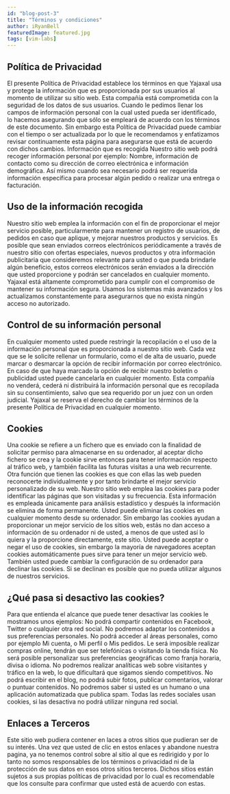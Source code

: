 ```yaml
---
id: "blog-post-3"
title: "Términos y condiciones"
author: iRyanBell
featuredImage: featured.jpg
tags: [vim-labs]
---
```


<h2>Política de Privacidad</h2>

El presente Política de Privacidad establece los términos en que Yajaxal usa y protege la información que es proporcionada por sus usuarios al momento de utilizar su sitio web. Esta compañía está comprometida con la seguridad de los datos de sus usuarios. Cuando le pedimos llenar los campos de información personal con la cual usted pueda ser identificado, lo hacemos asegurando que sólo se empleará de acuerdo con los términos de este documento. Sin embargo esta Política de Privacidad puede cambiar con el tiempo o ser actualizada por lo que le recomendamos y enfatizamos revisar continuamente esta página para asegurarse que está de acuerdo con dichos cambios. Información que es recogida Nuestro sitio web podrá recoger información personal por ejemplo: Nombre, información de contacto como su dirección de correo electrónica e información demográfica. Así mismo cuando sea necesario podrá ser requerida información específica para procesar algún pedido o realizar una entrega o facturación.

<h2>Uso de la información recogida</h2>

Nuestro sitio web emplea la información con el fin de proporcionar el mejor servicio posible, particularmente para mantener un registro de usuarios, de pedidos en caso que aplique, y mejorar nuestros productos y servicios. Es posible que sean enviados correos electrónicos periódicamente a través de nuestro sitio con ofertas especiales, nuevos productos y otra información publicitaria que consideremos relevante para usted o que pueda brindarle algún beneficio, estos correos electrónicos serán enviados a la dirección que usted proporcione y podrán ser cancelados en cualquier momento. Yajaxal está altamente comprometido para cumplir con el compromiso de mantener su información segura. Usamos los sistemas más avanzados y los actualizamos constantemente para asegurarnos que no exista ningún acceso no autorizado.  

<h2>Control de su información personal</h2>

En cualquier momento usted puede restringir la recopilación o el uso de la información personal que es proporcionada a nuestro sitio web. Cada vez que se le solicite rellenar un formulario, como el de alta de usuario, puede marcar o desmarcar la opción de recibir información por correo electrónico. En caso de que haya marcado la opción de recibir nuestro boletín o publicidad usted puede cancelarla en cualquier momento. Esta compañía no venderá, cederá ni distribuirá la información personal que es recopilada sin su consentimiento, salvo que sea requerido por un juez con un orden judicial. Yajaxal se reserva el derecho de cambiar los términos de la presente Política de Privacidad en cualquier momento.  

<h2>Cookies</h2>

Una cookie se refiere a un fichero que es enviado con la finalidad de solicitar permiso para almacenarse en su ordenador, al aceptar dicho fichero se crea y la cookie sirve entonces para tener información respecto al tráfico web, y también facilita las futuras visitas a una web recurrente. Otra función que tienen las cookies es que con ellas las web pueden reconocerte individualmente y por tanto brindarte el mejor servicio personalizado de su web. Nuestro sitio web emplea las cookies para poder identificar las páginas que son visitadas y su frecuencia. Esta información es empleada únicamente para análisis estadístico y después la información se elimina de forma permanente. Usted puede eliminar las cookies en cualquier momento desde su ordenador. Sin embargo las cookies ayudan a proporcionar un mejor servicio de los sitios web, estás no dan acceso a información de su ordenador ni de usted, a menos de que usted así lo quiera y la proporcione directamente, este sitio. Usted puede aceptar o negar el uso de cookies, sin embargo la mayoría de navegadores aceptan cookies automáticamente pues sirve para tener un mejor servicio web. También usted puede cambiar la configuración de su ordenador para declinar las cookies. Si se declinan es posible que no pueda utilizar algunos de nuestros servicios.

<h2>¿Qué pasa si desactivo las cookies?</h2>


Para que entienda el alcance que puede tener desactivar las cookies le mostramos unos ejemplos: No podrá compartir contenidos en Facebook, Twitter o cualquier otra red social. No podremos adaptar los contenidos a sus preferencias personales. No podrá acceder al áreas personales, como por ejemplo Mi cuenta, o Mi perfil o Mis pedidos. Le será imposible realizar compras online, tendrán que ser telefónicas o visitando la tienda física. No será posible personalizar sus preferencias geográficas como franja horaria, divisa o idioma. No podremos realizar analíticas web sobre visitantes y tráfico en la web, lo que dificultará que sigamos siendo competitivos. No podrá escribir en el blog, no podrá subir fotos, publicar comentarios, valorar o puntuar contenidos. No podremos saber si usted es un humano o una aplicación automatizada que publica spam. Todas las redes sociales usan cookies, si las desactiva no podrá utilizar ninguna red social.  

<h2>Enlaces a Terceros</h2>

Este sitio web pudiera contener en laces a otros sitios que pudieran ser de su interés. Una vez que usted de clic en estos enlaces y abandone nuestra pagina, ya no tenemos control sobre al sitio al que es redirigido y por lo tanto no somos responsables de los términos o privacidad ni de la protección de sus datos en esos otros sitios terceros. Dichos sitios están sujetos a sus propias políticas de privacidad por lo cual es recomendable que los consulte para confirmar que usted está de acuerdo con estas.